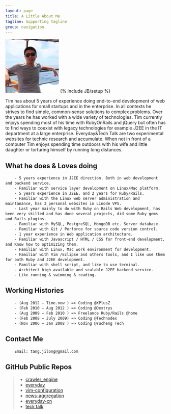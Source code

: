 ```yaml
---
layout: page
title: A Little About Me
tagline: Supporting tagline
group: navigation
---
```


<img class='inset right' src='/images/avatar1.png' title='Tim Tang at redang island!' alt='Photo of Tim.Tang at redang island!' width='168px' />
{% include JB/setup %}

Tim has about 5 years of experience doing end-to-end development of web applications for small startups and in the enterprise. In all contexts he strives to find simple, common-sense solutions to complex problems. Over the years he has worked with a wide variety of technologies. Tim currently enjoys spending most of his time with RubyOnRails and jQuery but often has to find ways to coexist with legacy technologies for example J2EE in the IT department at a large enterprise. Everyday&Tech Talk are two experimental websites for technic research and accumulate. When not in front of a computer Tim enjoys spending time outdoors with his wife and little daughter or torturing himself by running long distances.

## What he does & Loves doing

		- 5 years experience in J2EE direction. Both in web development and backend service.
		- Familiar with service layer development on Linux/Mac platform.
		- 5 years experience in J2EE, and 2 years for Ruby/Rails.
		- Familiar with the Linux web server administration and maintanance, has 3 personal websites in Linode VPS.
		- Last year mainly to do with Ruby on Rails Web development, has been very skilled and has done several projects, did some Ruby gems and Rails plugins.
		- Familiar with MySQL, PostgreSQL, MongoDB etc. Server database.
		- Familiar with Git / Perforce for source code version control.
		- 1 year experience in Web application architecture.
		- Familiar with Javascript / HTML / CSS for front-end development, and Know how to optimizing them.
		- Familiar with Linux, Mac work environment for development.
		- Familiar with Vim /Eclipse and others tools, and I like use them for both Ruby and J2EE development.
		- Familiar with shell script, and like to use terminal.
		- Architect high available and scalable J2EE backend service.
		- Like running & swimming & reading.

## Working Histories

		- (Aug 2012 – Time.now ) => Coding @XPlusZ
		- (Feb 2010 – Aug 2012 ) => Coding @Dextrys
		- (Aug 2009 – Feb 2010 ) => Freelance Ruby/Rails @home
		- (Feb 2008 – July 2009) => Coding @Technodex
		- (Nov 2006 – Jan 2008 ) => Coding @Yucheng Tech

## Contact Me

		Email: tang.jilong@gmail.com

## GitHub Public Repos

> - [crawler_engine]
> - [everyday]
> - [vim-configuration]
> - [news-aggregation]
> - [everyday-cn]
> - [teck talk]

[crawler_engine]: https://github.com/tim-tang/crawler_engine
[everyday]: https://github.com/tim-tang/everyday
[vim-configuration]: https://github.com/tim-tang/vim
[news-aggregation]: https://github.com/tim-tang/news_agg
[everyday-cn]: https://github.com/tim-tang/everyday-cn
[teck talk]: https://github.com/tim-tang/tim-tang.github.com

